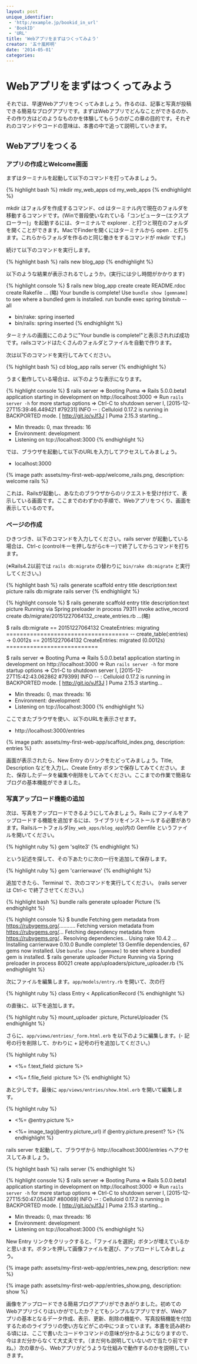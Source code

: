 ```yaml
---
layout: post
unique_identifier:
 - 'http:/example.jp/bookid_in_url'
 - 'BookID'
 - 'URL'
title: 'Webアプリをまずはつくってみよう'
creator: '五十嵐邦明'
date: '2014-05-01'
categories:
---
```


# Webアプリをまずはつくってみよう

それでは、早速Webアプリをつくってみましょう。作るのは、記事と写真が投稿できる簡易なブログアプリです。まずはWebアプリでどんなことができるのか、その作り方はどのようなものかを体験してもらうのがこの章の目的です。それぞれのコマンドやコードの意味は、本書の中で追って説明していきます。

## Webアプリをつくる

### アプリの作成とWelcome画面

まずはターミナルを起動して以下のコマンドを打ってみましょう。

{% highlight bash %}
mkdir my_web_apps
cd my_web_apps
{% endhighlight %}

mkdir はフォルダを作成するコマンド、cd はターミナル内で現在のフォルダを移動するコマンドです。(Winで普段使いなれている「コンピューター(エクスプローラー)」を起動するには、ターミナルで explorer . と打つと現在のフォルダを開くことができます。MacでFinderを開くにはターミナルから open . と打ちます。これらからフォルダを作るのと同じ働きをするコマンドが mkdir です。)

続けて以下のコマンドを実行します。

{% highlight bash %}
rails new blog_app
{% endhighlight %}

以下のような結果が表示されるでしょうか。(実行には少し時間がかかります)

{% highlight console %}
$ rails new blog_app
      create
      create  README.rdoc
      create  Rakefile
... (略)
Your bundle is complete!
Use `bundle show [gemname]` to see where a bundled gem is installed.
         run  bundle exec spring binstub --all
* bin/rake: spring inserted
* bin/rails: spring inserted
{% endhighlight %}

ターミナルの画面にこのように"Your bundle is complete!"と表示されれば成功です。railsコマンドはたくさんのフォルダとファイルを自動で作ります。

次は以下のコマンドを実行してみてください。

{% highlight bash %}
cd blog_app
rails server
{% endhighlight %}

うまく動作している場合は、以下のような表示になります。

{% highlight console %}
$ rails server
=> Booting Puma
=> Rails 5.0.0.beta1 application starting in development on http://localhost:3000
=> Run `rails server -h` for more startup options
=> Ctrl-C to shutdown server
I, [2015-12-27T15:39:46.449421 #79231]  INFO -- : Celluloid 0.17.2 is running in BACKPORTED mode. [ http://git.io/vJf3J ]
Puma 2.15.3 starting...
* Min threads: 0, max threads: 16
* Environment: development
* Listening on tcp://localhost:3000
{% endhighlight %}

では、ブラウザを起動して以下のURLを入力してアクセスしてみましょう。

* localhost:3000

{% image path: assets/my-first-web-app/welcome_rails.png, description: welcome rails  %}

これは、Railsが起動し、あなたのブラウザからのリクエストを受け付けて、表示している画面です。ここまでのわずかの手順で、Webアプリをつくり、画面を表示しているのです。

### ページの作成

ひきつづき、以下のコマンドを入力してください。rails server が起動している場合は、Ctrl-c (controlキーを押しながらcキー)で終了してからコマンドを打ちます。

(※Rails4.2以前では `rails db:migrate` の替わりに `bin/rake db:migrate` と実行してください。)

{% highlight bash %}
rails generate scaffold entry title description:text picture
rails db:migrate
rails server
{% endhighlight %}

{% highlight console %}
$ rails generate scaffold entry title description:text picture
Running via Spring preloader in process 79311
      invoke  active_record
      create    db/migrate/20151227064132_create_entries.rb
...(略)

$ rails db:migrate
== 20151227064132 CreateEntries: migrating ====================================
-- create_table(:entries)
   -> 0.0012s
== 20151227064132 CreateEntries: migrated (0.0012s) ===========================

$ rails server
=> Booting Puma
=> Rails 5.0.0.beta1 application starting in development on http://localhost:3000
=> Run `rails server -h` for more startup options
=> Ctrl-C to shutdown server
I, [2015-12-27T15:42:43.062862 #79399]  INFO -- : Celluloid 0.17.2 is running in BACKPORTED mode. [ http://git.io/vJf3J ]
Puma 2.15.3 starting...
* Min threads: 0, max threads: 16
* Environment: development
* Listening on tcp://localhost:3000
{% endhighlight %}

ここでまたブラウザを使い、以下のURLを表示させます。

* http://localhost:3000/entries

{% image path: assets/my-first-web-app/scaffold_index.png, description: entries %}


画面が表示されたら、New Entry のリンクをたどってみましょう。Title, Description などを入力し、Create Entry ボタンで保存してみてください。また、保存したデータを編集や削除をしてみてください。ここまでの作業で簡易なブログの基本機能ができました。

### 写真アップロード機能の追加

次は、写真をアップロードできるようにしてみましょう。Rails にファイルをアップロードする機能を追加するには、ライブラリをインストールする必要があります。Railsルートフォルダ(```my_web_apps/blog_app```)内の Gemfile というファイルを開いてください。

{% highlight ruby %}
gem 'sqlite3'
{% endhighlight %}

という記述を探して、その下あたりに次の一行を追加して保存します。

{% highlight ruby %}
gem 'carrierwave'
{% endhighlight %}

追加できたら、Terminal で、次のコマンドを実行してください。 (rails server は Ctrl-c で終了させてください。)

{% highlight bash %}
bundle
rails generate uploader Picture
{% endhighlight %}

{% highlight console %}
$ bundle
Fetching gem metadata from https://rubygems.org/...........
Fetching version metadata from https://rubygems.org/...
Fetching dependency metadata from https://rubygems.org/..
Resolving dependencies...
Using rake 10.4.2
...
Installing carrierwave 0.10.0
Bundle complete! 13 Gemfile dependencies, 67 gems now installed.
Use `bundle show [gemname]` to see where a bundled gem is installed.
$ rails generate uploader Picture
Running via Spring preloader in process 80021
      create  app/uploaders/picture_uploader.rb
{% endhighlight %}

次にファイルを編集します。```app/models/entry.rb``` を開いて、次の行

{% highlight ruby %}
class Entry < ApplicationRecord
{% endhighlight %}

の直後に、以下を追加します。

{% highlight ruby %}
mount_uploader :picture, PictureUploader
{% endhighlight %}

さらに、```app/views/entries/_form.html.erb``` を以下のように編集します。(- 記号の行を削除して、かわりに + 記号の行を追加してください。)

{% highlight ruby %}
- <%= f.text_field :picture %>
+ <%= f.file_field :picture %>
{% endhighlight %}

あと少しです。最後に ```app/views/entries/show.html.erb``` を開いて編集します。

{% highlight ruby %}
- <%= @entry.picture %>
+ <%= image_tag(@entry.picture_url) if @entry.picture.present? %>
{% endhighlight %}

rails server を起動して、ブラウザから http://localhost:3000/entries へアクセスしてみましょう。

{% highlight bash %}
rails server
{% endhighlight %}

{% highlight console %}
$ rails server
=> Booting Puma
=> Rails 5.0.0.beta1 application starting in development on http://localhost:3000
=> Run `rails server -h` for more startup options
=> Ctrl-C to shutdown server
I, [2015-12-27T15:50:47.054387 #80069]  INFO -- : Celluloid 0.17.2 is running in BACKPORTED mode. [ http://git.io/vJf3J ]
Puma 2.15.3 starting...
* Min threads: 0, max threads: 16
* Environment: development
* Listening on tcp://localhost:3000
{% endhighlight %}

New Entry リンクをクリックすると、「ファイルを選択」ボタンが増えているかと思います。ボタンを押して画像ファイルを選び、アップロードしてみましょう。

{% image path: assets/my-first-web-app/entries_new.png, description: new %}

{% image path: assets/my-first-web-app/entries_show.png, description: show %}

画像をアップロードできる簡易ブログアプリができあがりました。初めてのWebアプリづくりはいかがでしたか？とてもシンプルなアプリですが、Webアプリの基本となるデータ作成、表示、更新、削除の機能や、写真投稿機能を付加するためのライブラリの使い方などがこの中につまっています。本書を読み終わる頃には、ここで書いたコードやコマンドの意味が分かるようになりますので、今はまだ分からなくて大丈夫です。（まだ何も説明していないので当たり前ですね。）次の章から、Webアプリがどうような仕組みで動作するのかを説明していきます。

